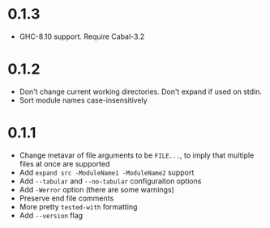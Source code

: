 # 0.1.3

- GHC-8.10 support. Require Cabal-3.2

# 0.1.2

- Don't change current working directories. Don't expand if used on stdin.
- Sort module names case-insensitively

# 0.1.1

- Change metavar of file arguments to be `FILE...`,
  to imply that multiple files at once are supported
- Add `expand src -ModuleName1 -ModuleName2` support
- Add `--tabular` and `--no-tabular` configuraiton options
- Add `-Werror` option (there are some warnings)
- Preserve end file comments
- More pretty `tested-with` formatting
- Add `--version` flag
